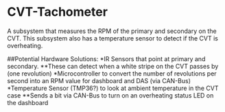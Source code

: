 # CVT-Tachometer

A subsystem that measures the RPM of the primary and secondary on the CVT. This subsystem also has a temperature sensor to detect if the CVT is overheating.

##Potential Hardware Solutions:
*IR Sensors that point at primary and secondary.
**These can detect when a white stripe on the CVT passes by (one revolution)
*Microcontroller to convert the number of revolutions per second into an RPM value for dashboard and DAS (via CAN-Bus)
*Temperature Sensor (TMP36?) to look at ambient temperature in the CVT case
**Sends a bit via CAN-Bus to turn on an overheating status LED on the dashboard
